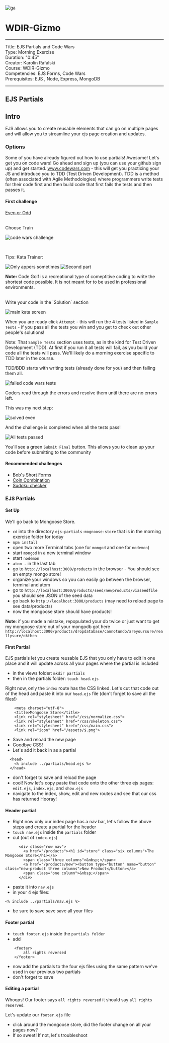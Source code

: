 ![ga](http://mobbook.generalassemb.ly/ga_cog.png)

# WDIR-Gizmo

---
Title: EJS Partials and Code Wars <br>
Type: Morning Exercise<br>
Duration: "0:45"<br>
Creator: Karolin Rafalski<br>
Course: WDIR-Gizmo <br>
Competencies: EJS Forms, Code Wars <br>
Prerequisites: EJS , Node, Express, MongoDB<br>

---

## EJS Partials

## Intro
EJS allows you to create reusable elements that can go on multiple pages and will allow you to streamline your ejs page creation and updates.

### Options
Some of you have already figured out how to use partials! Awesome! Let's get you on code wars! Go ahead and sign up (you can use your github sign up) and get started. www.codewars.com - this will get you practicing your JS and introduce you to TDD (Test Driven Development). TDD is a method (often associated with Agile Methodologies) where programmers write tests for their code first and then build code that first fails the tests and then passes it. 

#### First challenge

[Even or Odd](https://www.codewars.com/kata/even-or-odd)

<br>
Choose Train 

![code wars challenge](https://i.imgur.com/xvEIbgA.png)

<br>

Tips: Kata Trainer:

![Only appers sometimes](https://i.imgur.com/DvK91d1.png)
![Second part](https://i.imgur.com/sdhozZq.png)

**Note:** Code Golf is a recreational type of comeptitive coding to write the shortest code possible. It is not meant for to be used in professional environments. 

<br>
Write your code in the `Solution` section
<br>

![main kata screen](https://i.imgur.com/OXMcPG4.png)

When you are ready click `Attempt` - this will run the 4 tests listed in `Sample Tests` - if you pass all the tests you win and you get to check out other people's solutions!

Note: That `Sample Tests` section uses tests, as in the kind for Test Driven Development (TDD). At first if you run it all tests will fail, as you build your code all the tests will pass. We'll likely do a morning exercise specific to TDD later in the course.

TDD/BDD starts with writing tests (already done for you) and then failing them all. 

![failed code wars tests](https://i.imgur.com/cvvehB4.png)

Coders read through the errors and resolve them until there are no errors left. 

This was my next step:

![solved even](https://i.imgur.com/jjWPzw6.png)

And the challenge is completed when all the tests pass!

![All tests passed](https://i.imgur.com/8UgMeDZ.png)

You'll see a green `Submit Final` button. This allows you to clean up your code before submitting to the community

#### Recommended challenges
- [Bob's Short Forms](https://www.codewars.com/kata/bobs-short-forms)
- [Coin Combination](https://www.codewars.com/kata/calculator-coin-combination)
- [Sudoku checker](https://www.codewars.com/kata/53db96041f1a7d32dc0004d2/train/javascript)



### EJS Partials

#### Set Up

We'll go back to Mongoose Store.
-  `cd` into the directory `ejs-partials-mognoose-store` that is in the morning exercise folder for today
- `npm install`
- open two more Terminal tabs (one for `mongod` and one for `nodemon`)
- start `mongod` in a new terminal window
- start `nodemon`
- `atom .` in the last tab
- go to `http://localhost:3000/products` in the browser - You should see an empty mongo store!
- organize your windows so you can easily go between the browser, terminal and atom
- go to `http://localhost:3000/products/seed/newproducts/viaseedfile` you should see JSON of the seed data
- go back to `http://localhost:3000/products` (may need to reload page to see data/products)
- now the mongoose store should have products!


**Note**: if you made a mistake, repopulated your db twice or just want to get my mongoose store out of your mongodb got here `http://localhost:3000/products/dropdatabase/cannotundo/areyoursure/reallysure/okthen`

#### First Partial 

EJS partials let you create reusable EJS that you only have to edit in one place and it will update across all your pages where the partial is included

- in the views folder: `mkdir partials`
- then in the partials folder: `touch head.ejs`

Right now, only the `index` route has the CSS linked. Let's cut that code out of the head and paste it into our `head.ejs` file (don't forget to save all the files!) 
```
    <meta charset="utf-8">
    <title>Mongoose Store</title>
    <link rel="stylesheet" href="/css/normalize.css">
    <link rel="stylesheet" href="/css/skeleton.css">
    <link rel="stylesheet" href="/css/main.css">
    <link rel="icon" href="/assets/$.png">
 ```

- Save and reload the new page 
- Goodbye CSS!
- Let's add it back in as a partial

```
  <head>
    <% include ../partials/head.ejs %>
  </head>
```
- don't forget to save and reload the page
- cool! Now let's copy paste that code onto the other three ejs pages: `edit.ejs`, `index.ejs`, and `show.ejs`
- navigate to the index, show, edit and new routes and see that our css has returned Hooray!


#### Header partial 
- Right now only our index page has a nav bar, let's follow the above steps and create a partial for the header
- `touch nav.ejs` inside the `partials` folder
- cut (out of `index.ejs`)
```
      <div class="row nav">
        <a href="/products"><h1 id="store" class="six columns">The Mongoose Store</h1></a>
        <span class="three columns">&nbsp;</span>
        <a href="/products/new"><button type="button" name="button" class="new-product three columns">New Product</button></a>
        <span class="one column">&nbsp;</span>
      </div>
```

- paste it into `nav.ejs`
- in your 4 ejs files:
 ```
 <% include ../partials/nav.ejs %>
 
```
- be sure to save save save all your files

#### Footer partial 
- `touch footer.ejs` inside the `partials folder`
- add
```
    <footer>
        all rights reversed
    </footer>
```
- now add the partials to the four ejs files using the same pattern we've used in our previous two partials
- don't forget to save


#### Editing a partial
Whoops! Our footer says `all rights reversed` it should say `all rights reserved`.

Let's update our `footer.ejs` file
- click around the mongoose store, did the footer change on all your pages now? 
- If so sweet! If not, let's troubleshoot
